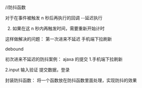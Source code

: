 //防抖函数

对于在事件被触发 n 秒后再执行的回调 --延迟执行

2. 如果在这 n 秒内再触发时间，需要重新开始计时

这样做解决的问题：
第一次进来不延迟
手机端下拉刷新

debound

初次进来不延迟的防抖案例：
ajaxa 的提交 1.手机端下拉刷新

2.input 输入验证 提交数据，登录

封装防抖函数：
将一个函数放在防抖函数里面处理，实现防抖的效果
